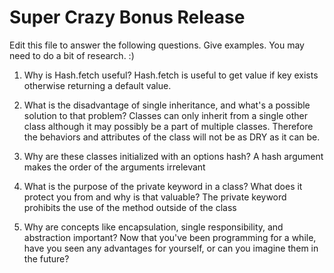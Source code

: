 # Super Crazy Bonus Release

Edit this file to answer the following questions. Give examples. You may need to do a bit of research. :)

1. Why is Hash.fetch useful?
Hash.fetch is useful to get value if key exists otherwise returning a default value.

2. What is the disadvantage of single inheritance, and what's a possible solution to that problem?
Classes can only inherit from a single other class although it may possibly be a part of multiple classes. Therefore the behaviors and attributes of the class will not be as DRY as it can be.

3. Why are these classes initialized with an options hash?
A hash argument makes the order of the arguments irrelevant

4. What is the purpose of the private keyword in a class? What does it protect you from and why is that valuable?
The private keyword prohibits the use of the method outside of the class

5. Why are concepts like encapsulation, single responsibility, and abstraction important? Now that you've been programming for a while, have you seen any advantages for yourself, or can you imagine them in the future?

